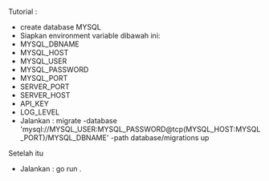 Tutorial : 
- create database MYSQL
- Siapkan environment variable dibawah ini:
- MYSQL_DBNAME
- MYSQL_HOST
- MYSQL_USER
- MYSQL_PASSWORD
- MYSQL_PORT
- SERVER_PORT
- SERVER_HOST
- API_KEY
- LOG_LEVEL
- Jalankan : migrate -database 'mysql://MYSQL_USER:MYSQL_PASSWORD@tcp(MYSQL_HOST:MYSQL_PORT)/MYSQL_DBNAME' -path database/migrations up

Setelah itu
- Jalankan : go run .
